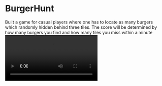 # BurgerHunt
Built a game for casual players where one has to locate as many burgers which randomly hidden behind three tiles. The score will be determined by how many burgers you find and how many tiles you miss within a minute
![GamePlay](https://github.com/MufaroMakiwa/BurgerHunt/blob/master/gif/video.mov)

